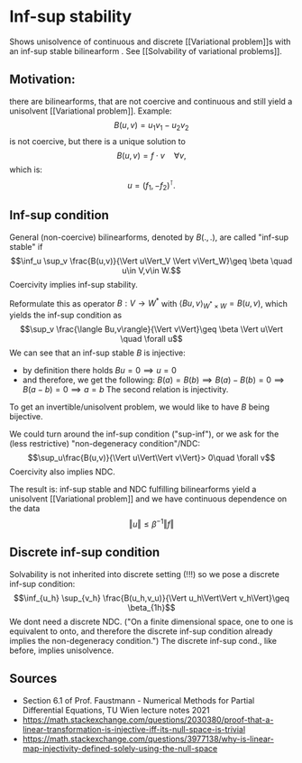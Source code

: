 # Inf-sup stability
Shows unisolvence of continuous and discrete [[Variational problem]]s with an inf-sup stable bilinearform .
See [[Solvability of variational problems]].


## Motivation: 
there are bilinearforms, that are not coercive and continuous and still yield a unisolvent [[Variational problem]]. 
Example: $$B(u,v)=u_1 v_1 - u_2 v_2 $$ is not coercive, but there is a unique solution to $$B(u,v)=f\cdot v \quad \forall v,$$which is: $$u=(f_1, -f_2)^\intercal.$$

## Inf-sup condition
General (non-coercive) bilinearforms, denoted by $B(.,.)$, are called "inf-sup stable" if$$\inf_u \sup_v \frac{B(u,v)}{\Vert u\Vert_V \Vert v\Vert_W}\geq \beta \quad u\in V,v\in W.$$Coercivity implies inf-sup stability.

Reformulate this as operator $B:V\rightarrow W^*$ with $\langle B u,v\rangle_{W^*\times W}=B(u,v)$, which yields the inf-sup condition as $$\sup_v \frac{\langle Bu,v\rangle}{\Vert v\Vert}\geq \beta \Vert u\Vert  \quad \forall u$$
We can see that an inf-sup stable $B$ is injective:
- by definition there holds $Bu=0 \implies u=0$
- and therefore, we get the following: $B(a)=B(b)\implies B(a)-B(b)=0\implies B(a-b)=0 \implies a=b$
The second relation is injectivity.

To get an invertible/unisolvent problem, we would like to have $B$ being bijective. 


We could turn around the inf-sup condition ("sup-inf"), or we ask for the (less restrictive) "non-degeneracy condition"/NDC: $$\sup_u\frac{B(u,v)}{\Vert u\Vert\Vert v\Vert}> 0\quad \forall v$$Coercivity also implies NDC.

The result is: inf-sup stable and NDC fulfilling bilinearforms yield a unisolvent [[Variational problem]] and we have continuous dependence on the data $$\Vert u\Vert \leq \beta^{-1} \Vert f\Vert$$

## Discrete inf-sup condition
Solvability is not inherited into discrete setting (!!!)
so we pose a discrete inf-sup condition:$$\inf_{u_h} \sup_{v_h} \frac{B(u_h,v_u)}{\Vert u_h\Vert\Vert v_h\Vert}\geq \beta_{1h}$$ We dont need a discrete NDC. ("On a finite dimensional space, one to one is equivalent to onto, and therefore the discrete inf-sup condition already implies the non-degeneracy condition.")
The discrete inf-sup cond., like before, implies unisolvence.


## Sources
- Section 6.1 of Prof. Faustmann - Numerical Methods for Partial Differential Equations, TU Wien lecture notes 2021
- https://math.stackexchange.com/questions/2030380/proof-that-a-linear-transformation-is-injective-iff-its-null-space-is-trivial
- https://math.stackexchange.com/questions/3977138/why-is-linear-map-injectivity-defined-solely-using-the-null-space
